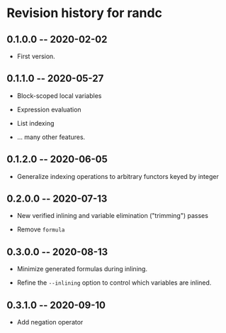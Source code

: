 # Revision history for randc

## 0.1.0.0  -- 2020-02-02

* First version.

## 0.1.1.0  -- 2020-05-27

* Block-scoped local variables

* Expression evaluation

* List indexing

* ... many other features.

## 0.1.2.0 -- 2020-06-05

* Generalize indexing operations to arbitrary functors keyed by integer

## 0.2.0.0 -- 2020-07-13

* New verified inlining and variable elimination ("trimming") passes

* Remove `formula`

## 0.3.0.0 -- 2020-08-13

* Minimize generated formulas during inlining.

* Refine the `--inlining` option to control which variables are inlined.

## 0.3.1.0 -- 2020-09-10

* Add negation operator
